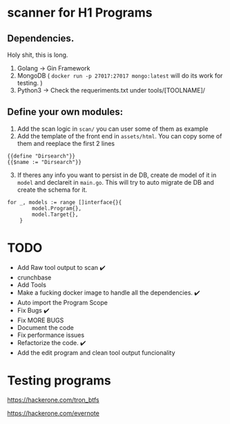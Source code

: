 # scanner for H1 Programs

## Dependencies.

Holy shit, this is long.

1. Golang
 -> Gin Framework
2. MongoDB ( `docker run -p 27017:27017 mongo:latest` will do its work for testing. )
3. Python3
 -> Check the requeriments.txt under tools/[TOOLNAME]/

## Define your own modules:

1. Add the scan logic in `scan/` you can user some of them as example
2. Add the template of the front end in `assets/html`. You can copy some of them and reeplace the first 2 lines
```
{{define "Dirsearch"}}
{{$name := "Dirsearch"}}
```

3. If theres any info you want to persist in de DB, create de model of it in `model` and declareit in `main.go`. This will try to auto migrate de DB and create the schema for it.
```
for _, models := range []interface{}{
		model.Program{},
		model.Target{},
	} 
```


# TODO

- Add Raw tool output to scan ✔️
- crunchbase
- Add Tools
- Make a fucking docker image to handle all the dependencies. ✔️
- Auto import the Program Scope
- Fix Bugs ✔️
- Fix MORE BUGS
- Document the code
- Fix performance issues
- Refactorize the code. ✔️
- Add the edit program and clean tool output funcionality

# Testing programs

https://hackerone.com/tron_btfs

https://hackerone.com/evernote